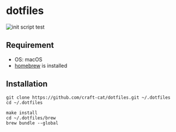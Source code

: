 # dotfiles
![init script test](https://github.com/craft-cat/dotfiles/workflows/init%20script%20test/badge.svg)

## Requirement
* OS: macOS
* [homebrew](https://docs.brew.sh/Installation) is installed

## Installation
```shell
git clone https://github.com/craft-cat/dotfiles.git ~/.dotfiles
cd ~/.dotfiles

make install
cd ~/.dotfiles/brew
brew bundle --global
```